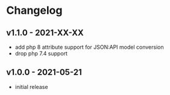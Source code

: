 # Changelog

## v1.1.0 - 2021-XX-XX

- add php 8 attribute support for JSON:API model conversion
- drop php 7.4 support

## v1.0.0 - 2021-05-21

- initial release
